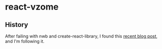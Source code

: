 # react-vzome


## History

After failing with nwb and create-react-library, I found this [recent blog post][mehrahinem], and I'm following it.

[mehrahinem]: https://medium.com/@mehrahinam/build-a-private-react-component-library-cra-rollup-material-ui-github-package-registry-1e14da93e790

